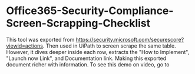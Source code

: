 # Office365-Security-Compliance-Screen-Scrapping-Checklist
This tool was exported from https://security.microsoft.com/securescore?viewid=actions. Then used in UiPath to screen scrape the same table. However, it dives deeper inside each row, extracts the "How to Implement", "Launch now Link", and Documentation link. Making this exported document richer with information. To see this demo on video, go to 
